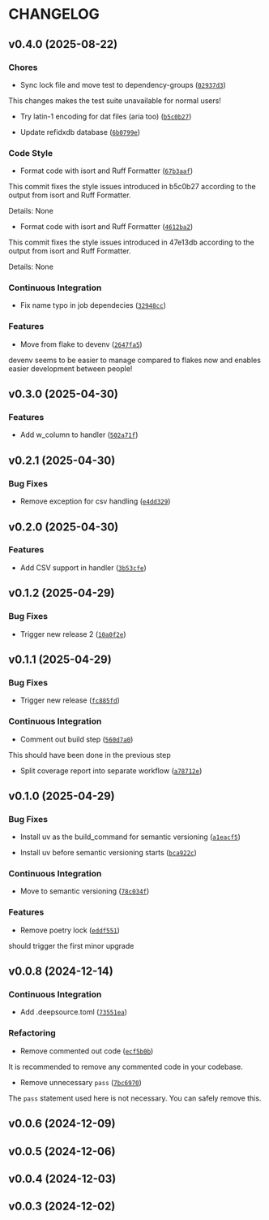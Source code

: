 # CHANGELOG


## v0.4.0 (2025-08-22)

### Chores

- Sync lock file and move test to dependency-groups
  ([`02937d3`](https://github.com/arunoruto/RefIdxDB/commit/02937d38096e878982d9e6fd86eb51acff9b1c88))

This changes makes the test suite unavailable for normal users!

- Try latin-1 encoding for dat files (aria too)
  ([`b5c0b27`](https://github.com/arunoruto/RefIdxDB/commit/b5c0b27024e0794d337e3e3fe4e971b1b1faf76a))

- Update refidxdb database
  ([`6b0799e`](https://github.com/arunoruto/RefIdxDB/commit/6b0799e3f9c471118230b658c225429d0807e15a))

### Code Style

- Format code with isort and Ruff Formatter
  ([`67b3aaf`](https://github.com/arunoruto/RefIdxDB/commit/67b3aaf7530ec750d59c912d83259a8dc78bb36f))

This commit fixes the style issues introduced in b5c0b27 according to the output from isort and Ruff
  Formatter.

Details: None

- Format code with isort and Ruff Formatter
  ([`4612ba2`](https://github.com/arunoruto/RefIdxDB/commit/4612ba22f0470f477f61195eec9ee01e576d70c4))

This commit fixes the style issues introduced in 47e13db according to the output from isort and Ruff
  Formatter.

Details: None

### Continuous Integration

- Fix name typo in job dependecies
  ([`32948cc`](https://github.com/arunoruto/RefIdxDB/commit/32948cc80e0c37f354a921b3b6a06110b9bd2fd5))

### Features

- Move from flake to devenv
  ([`2647fa5`](https://github.com/arunoruto/RefIdxDB/commit/2647fa584045a989177693e970002e2e50626752))

devenv seems to be easier to manage compared to flakes now and enables easier development between
  people!


## v0.3.0 (2025-04-30)

### Features

- Add w_column to handler
  ([`502a71f`](https://github.com/arunoruto/RefIdxDB/commit/502a71fa4ef34bb9d00ab1fe7a0c912bbb1bfba6))


## v0.2.1 (2025-04-30)

### Bug Fixes

- Remove exception for csv handling
  ([`e4dd329`](https://github.com/arunoruto/RefIdxDB/commit/e4dd329b69eb5ad4468306f467168370739284a2))


## v0.2.0 (2025-04-30)

### Features

- Add CSV support in handler
  ([`3b53cfe`](https://github.com/arunoruto/RefIdxDB/commit/3b53cfec421fe20d287771af2518b3c48b7de0aa))


## v0.1.2 (2025-04-29)

### Bug Fixes

- Trigger new release 2
  ([`10a0f2e`](https://github.com/arunoruto/RefIdxDB/commit/10a0f2e292be8572b73394b7672cb3c07c69bd34))


## v0.1.1 (2025-04-29)

### Bug Fixes

- Trigger new release
  ([`fc885fd`](https://github.com/arunoruto/RefIdxDB/commit/fc885fd3de91261a0c2304930944fa26b6790cfe))

### Continuous Integration

- Comment out build step
  ([`560d7a0`](https://github.com/arunoruto/RefIdxDB/commit/560d7a0b3b50b9f9cde4aead3b6cf03cd7ceb877))

This should have been done in the previous step

- Split coverage report into separate workflow
  ([`a78712e`](https://github.com/arunoruto/RefIdxDB/commit/a78712e78aca574e5b6fd695b28e3ac80646f117))


## v0.1.0 (2025-04-29)

### Bug Fixes

- Install uv as the build_command for semantic versioning
  ([`a1eacf5`](https://github.com/arunoruto/RefIdxDB/commit/a1eacf529d924ee7084fa148066978394346baf9))

- Install uv before semantic versioning starts
  ([`bca922c`](https://github.com/arunoruto/RefIdxDB/commit/bca922cc619db7d9ce2146e024e9f76ad9dada53))

### Continuous Integration

- Move to semantic versioning
  ([`78c034f`](https://github.com/arunoruto/RefIdxDB/commit/78c034f3e3c44bc04b2c295b6af537dd09648340))

### Features

- Remove poetry lock
  ([`eddf551`](https://github.com/arunoruto/RefIdxDB/commit/eddf551a6d55d1034679f608b52707b3e0b69768))

should trigger the first minor upgrade


## v0.0.8 (2024-12-14)

### Continuous Integration

- Add .deepsource.toml
  ([`73551ea`](https://github.com/arunoruto/RefIdxDB/commit/73551eafab74edac660426e91bddf1b5350ecc55))

### Refactoring

- Remove commented out code
  ([`ecf5b0b`](https://github.com/arunoruto/RefIdxDB/commit/ecf5b0bdc55705c93e6d1f4b94ae5c71afa64e80))

It is recommended to remove any commented code in your codebase.

- Remove unnecessary `pass`
  ([`7bc6970`](https://github.com/arunoruto/RefIdxDB/commit/7bc6970418834097b1851666257bb6da756c59ad))

The `pass` statement used here is not necessary. You can safely remove this.


## v0.0.6 (2024-12-09)


## v0.0.5 (2024-12-06)


## v0.0.4 (2024-12-03)


## v0.0.3 (2024-12-02)
